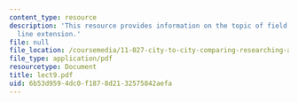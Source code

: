 ```yaml
---
content_type: resource
description: 'This resource provides information on the topic of field trip: green
  line extension.'
file: null
file_location: /coursemedia/11-027-city-to-city-comparing-researching-and-writing-about-cities-spring-2006/6b53d9594dc0f1878d2132575842aefa_lect9.pdf
file_type: application/pdf
resourcetype: Document
title: lect9.pdf
uid: 6b53d959-4dc0-f187-8d21-32575842aefa
---
```

